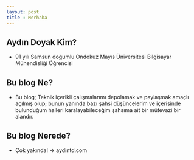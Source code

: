 ```yaml
---
layout: post
title : Merhaba
---
```


## Aydın Doyak Kim?

- 91 yılı Samsun doğumlu
  Ondokuz Mayıs Üniversitesi
  Bilgisayar Mühendisliği Öğrencisi

## Bu blog Ne?

- Bu blog; Teknik içerikli çalışmalarımı depolamak ve
  paylaşmak amaçlı açılmış olup; bunun yanında bazı
  şahsi düşüncelerim ve içerisinde bulunduğum halleri
  karalayabileceğim şahsıma ait bir mütevazi bir alandır.

## Bu blog Nerede?

- Çok yakında! -> aydintd.com

 
